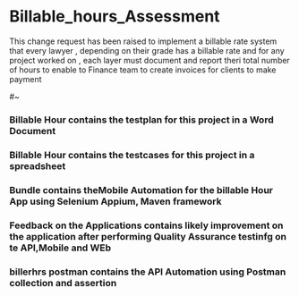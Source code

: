 # Billable_hours_Assessment
 This change request has been raised to implement a billable rate system that every lawyer , depending on their grade has a billable rate and for any project worked on , each layer must document and report theri total number of hours to enable to Finance team to create invoices for clients to make payment
 
#~
### Billable Hour contains the testplan for this project in a Word Document
### Billable Hour contains the testcases for this project in a spreadsheet
### Bundle contains theMobile Automation for the billable Hour App using Selenium Appium, Maven framework
### Feedback on the Applications contains likely improvement on the application after performing Quality Assurance testinfg on te API,Mobile and WEb
### billerhrs postman contains the  API Automation using Postman collection and assertion
